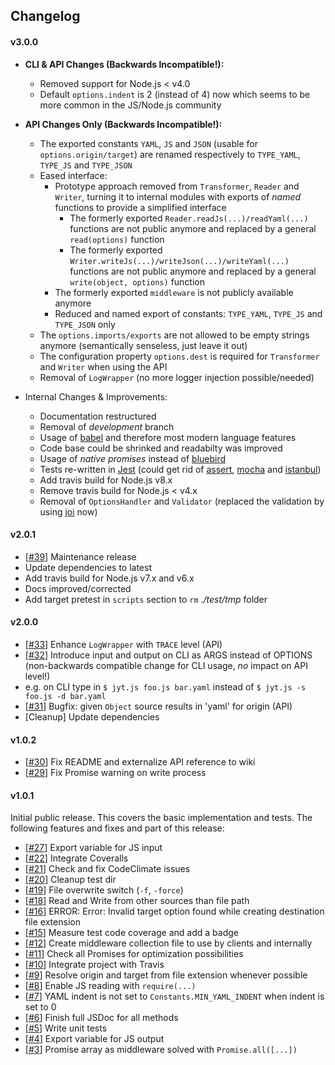 ## Changelog

#### v3.0.0

- **CLI & API Changes (Backwards Incompatible!):**
  - Removed support for Node.js < v4.0
  - Default `options.indent` is 2 (instead of 4) now which seems to be more common in the JS/Node.js community
  
- **API Changes Only (Backwards Incompatible!):**
  - The exported constants `YAML`, `JS` and `JSON` (usable for `options.origin/target`) are renamed respectively to `TYPE_YAML`, `TYPE_JS` and `TYPE_JSON`
  - Eased interface:
    - Prototype approach removed from `Transformer`, `Reader` and `Writer`, turning it to internal modules with exports of _named_ functions to provide a simplified interface
      - The formerly exported `Reader.readJs(...)/readYaml(...)` functions are not public anymore and replaced by a general `read(options)` function
      - The formerly exported `Writer.writeJs(...)/writeJson(...)/writeYaml(...)` functions are not public anymore and replaced by a general `write(object, options)` function
    - The formerly exported `middleware` is not publicly available anymore    
    - Reduced and named export of constants: `TYPE_YAML`, `TYPE_JS` and `TYPE_JSON` only
  - The `options.imports/exports` are not allowed to be empty strings anymore (semantically senseless, just leave it out)
  - The configuration property `options.dest` is required for `Transformer` and `Writer` when using the API
  - Removal of `LogWrapper` (no more logger injection possible/needed)
  
- Internal Changes & Improvements:
  - Documentation restructured
  - Removal of _development_ branch
  - Usage of [babel](https://babeljs.io/) and therefore most modern language features
  - Code base could be shrinked and readabilty was improved
  - Usage of _native promises_ instead of [bluebird](http://bluebirdjs.com/docs/getting-started.html)
  - Tests re-written in [Jest](https://facebook.github.io/jest) (could get rid  of [assert](https://github.com/defunctzombie/commonjs-assert),
    [mocha](https://mochajs.org/) and [istanbul](https://github.com/gotwarlost/istanbul))
  - Add travis build for Node.js v8.x
  - Remove travis build for Node.js < v4.x
  - Removal of `OptionsHandler` and `Validator` (replaced the validation by using [joi](https://github.com/hapijs/joi/tree/v10.5.0) now)

#### v2.0.1

- [[#39](https://github.com/deadratfink/jy-transform/issues/39)] Maintenance release
 - Update dependencies to latest
 - Add travis build for Node.js v7.x and v6.x
 - Docs improved/corrected
 - Add target pretest in `scripts` section to `rm` _./test/tmp_ folder

#### v2.0.0

- [[#33](https://github.com/deadratfink/jy-transform/issues/33)] Enhance `LogWrapper` with `TRACE` level (API)
- [[#32](https://github.com/deadratfink/jy-transform/issues/32)] Introduce input and output on CLI as ARGS instead of OPTIONS (non-backwards compatible change for CLI usage, _no_ impact on API level!)
 - e.g. on CLI type in `$ jyt.js foo.js bar.yaml` instead of `$ jyt.js -s foo.js -d bar.yaml`
- [[#31](https://github.com/deadratfink/jy-transform/issues/31)] Bugfix: given `Object` source results in 'yaml' for origin (API)
- [Cleanup] Update dependencies

#### v1.0.2

- [[#30](https://github.com/deadratfink/jy-transform/issues/30)] Fix README and externalize API reference to wiki
- [[#29](https://github.com/deadratfink/jy-transform/issues/29)] Fix Promise warning on write process

#### v1.0.1

Initial public release. This covers the basic implementation and tests. The following features and fixes and part of this release:

- [[#27](https://github.com/deadratfink/jy-transform/issues/27)] Export variable for JS input
- [[#22](https://github.com/deadratfink/jy-transform/issues/22)] Integrate Coveralls
- [[#21](https://github.com/deadratfink/jy-transform/issues/21)] Check and fix CodeClimate issues
- [[#20](https://github.com/deadratfink/jy-transform/issues/20)] Cleanup test dir
- [[#19](https://github.com/deadratfink/jy-transform/issues/19)] File overwrite switch (`-f`, `-force`)
- [[#18](https://github.com/deadratfink/jy-transform/issues/18)] Read and Write from other sources than file path
- [[#16](https://github.com/deadratfink/jy-transform/issues/16)] ERROR: Error: Invalid target option found while creating destination file extension
- [[#15](https://github.com/deadratfink/jy-transform/issues/15)] Measure test code coverage and add a badge
- [[#12](https://github.com/deadratfink/jy-transform/issues/12)] Create middleware collection file to use by clients and internally
- [[#11](https://github.com/deadratfink/jy-transform/issues/11)] Check all Promises for optimization possibilities
- [[#10](https://github.com/deadratfink/jy-transform/issues/10)] Integrate project with Travis
- [[#9](https://github.com/deadratfink/jy-transform/issues/9)] Resolve origin and target from file extension whenever possible
- [[#8](https://github.com/deadratfink/jy-transform/issues/8)] Enable JS reading with `require(...)`
- [[#7](https://github.com/deadratfink/jy-transform/issues/7)] YAML indent is not set to `Constants.MIN_YAML_INDENT` when indent is set to 0
- [[#6](https://github.com/deadratfink/jy-transform/issues/6)] Finish full JSDoc for all methods
- [[#5](https://github.com/deadratfink/jy-transform/issues/5)] Write unit tests
- [[#4](https://github.com/deadratfink/jy-transform/issues/4)] Export variable for JS output
- [[#3](https://github.com/deadratfink/jy-transform/issues/3)] Promise array as middleware solved with `Promise.all([...])`
